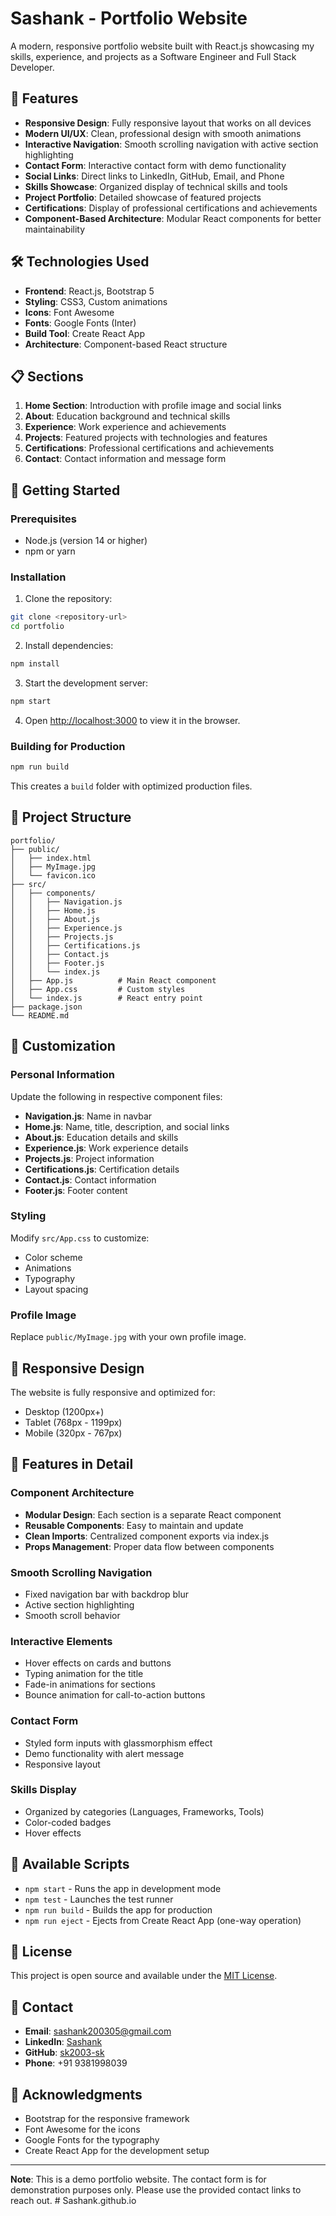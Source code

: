 # Sashank - Portfolio Website

A modern, responsive portfolio website built with React.js showcasing my skills, experience, and projects as a Software Engineer and Full Stack Developer.

## 🚀 Features

- **Responsive Design**: Fully responsive layout that works on all devices
- **Modern UI/UX**: Clean, professional design with smooth animations
- **Interactive Navigation**: Smooth scrolling navigation with active section highlighting
- **Contact Form**: Interactive contact form with demo functionality
- **Social Links**: Direct links to LinkedIn, GitHub, Email, and Phone
- **Skills Showcase**: Organized display of technical skills and tools
- **Project Portfolio**: Detailed showcase of featured projects
- **Certifications**: Display of professional certifications and achievements
- **Component-Based Architecture**: Modular React components for better maintainability

## 🛠️ Technologies Used

- **Frontend**: React.js, Bootstrap 5
- **Styling**: CSS3, Custom animations
- **Icons**: Font Awesome
- **Fonts**: Google Fonts (Inter)
- **Build Tool**: Create React App
- **Architecture**: Component-based React structure

## 📋 Sections

1. **Home Section**: Introduction with profile image and social links
2. **About**: Education background and technical skills
3. **Experience**: Work experience and achievements
4. **Projects**: Featured projects with technologies and features
5. **Certifications**: Professional certifications and achievements
6. **Contact**: Contact information and message form

## 🚀 Getting Started

### Prerequisites

- Node.js (version 14 or higher)
- npm or yarn

### Installation

1. Clone the repository:

```bash
git clone <repository-url>
cd portfolio
```

2. Install dependencies:

```bash
npm install
```

3. Start the development server:

```bash
npm start
```

4. Open [http://localhost:3000](http://localhost:3000) to view it in the browser.

### Building for Production

```bash
npm run build
```

This creates a `build` folder with optimized production files.

## 📁 Project Structure

```
portfolio/
├── public/
│   ├── index.html
│   ├── MyImage.jpg
│   └── favicon.ico
├── src/
│   ├── components/
│   │   ├── Navigation.js
│   │   ├── Home.js
│   │   ├── About.js
│   │   ├── Experience.js
│   │   ├── Projects.js
│   │   ├── Certifications.js
│   │   ├── Contact.js
│   │   ├── Footer.js
│   │   └── index.js
│   ├── App.js          # Main React component
│   ├── App.css         # Custom styles
│   └── index.js        # React entry point
├── package.json
└── README.md
```

## 🎨 Customization

### Personal Information

Update the following in respective component files:

- **Navigation.js**: Name in navbar
- **Home.js**: Name, title, description, and social links
- **About.js**: Education details and skills
- **Experience.js**: Work experience details
- **Projects.js**: Project information
- **Certifications.js**: Certification details
- **Contact.js**: Contact information
- **Footer.js**: Footer content

### Styling

Modify `src/App.css` to customize:

- Color scheme
- Animations
- Typography
- Layout spacing

### Profile Image

Replace `public/MyImage.jpg` with your own profile image.

## 📱 Responsive Design

The website is fully responsive and optimized for:

- Desktop (1200px+)
- Tablet (768px - 1199px)
- Mobile (320px - 767px)

## 🌟 Features in Detail

### Component Architecture

- **Modular Design**: Each section is a separate React component
- **Reusable Components**: Easy to maintain and update
- **Clean Imports**: Centralized component exports via index.js
- **Props Management**: Proper data flow between components

### Smooth Scrolling Navigation

- Fixed navigation bar with backdrop blur
- Active section highlighting
- Smooth scroll behavior

### Interactive Elements

- Hover effects on cards and buttons
- Typing animation for the title
- Fade-in animations for sections
- Bounce animation for call-to-action buttons

### Contact Form

- Styled form inputs with glassmorphism effect
- Demo functionality with alert message
- Responsive layout

### Skills Display

- Organized by categories (Languages, Frameworks, Tools)
- Color-coded badges
- Hover effects

## 🔧 Available Scripts

- `npm start` - Runs the app in development mode
- `npm test` - Launches the test runner
- `npm run build` - Builds the app for production
- `npm run eject` - Ejects from Create React App (one-way operation)

## 📄 License

This project is open source and available under the [MIT License](LICENSE).

## 🤝 Contact

- **Email**: sashank200305@gmail.com
- **LinkedIn**: [Sashank](https://www.linkedin.com/in/b-sashank/)
- **GitHub**: [sk2003-sk](https://github.com/sk2003-sk)
- **Phone**: +91 9381998039

## 🙏 Acknowledgments

- Bootstrap for the responsive framework
- Font Awesome for the icons
- Google Fonts for the typography
- Create React App for the development setup

---

**Note**: This is a demo portfolio website. The contact form is for demonstration purposes only. Please use the provided contact links to reach out. # Sashank.github.io
